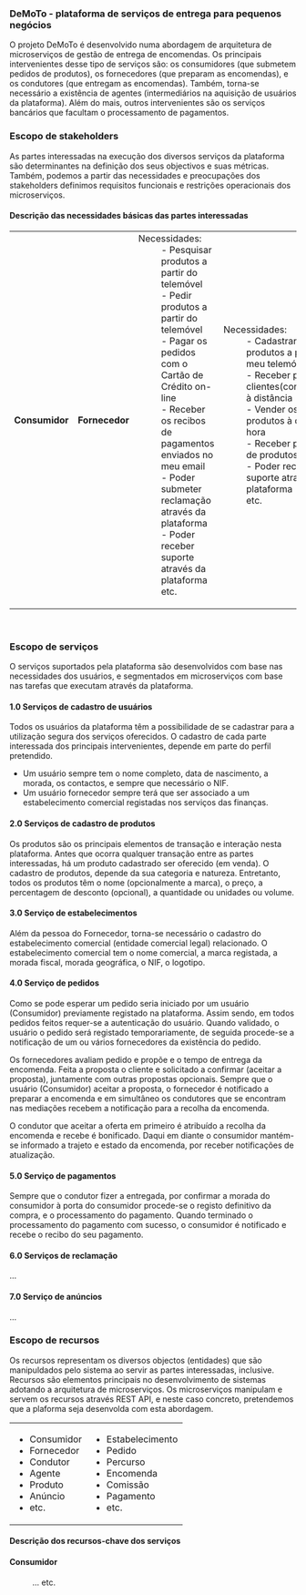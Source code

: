 ### DeMoTo - plataforma de serviços de entrega para pequenos negócios 

 
 

O projeto DeMoTo é desenvolvido numa abordagem de arquitetura de microserviços de gestão de entrega de encomendas. Os principais intervenientes desse tipo de serviços são: os consumidores (que submetem pedidos de produtos), os fornecedores (que preparam as encomendas), e os condutores (que entregam as encomendas). Também, torna-se necessário a existência de agentes (intermediários na aquisição de usuários da plataforma). Além do mais, outros intervenientes são os serviços bancários que facultam o processamento de pagamentos.

### Escopo de stakeholders

As partes interessadas na execução dos diversos serviços da plataforma são determinantes na definição dos seus objectivos e suas métricas. Também, podemos a partir das necessidades e preocupações dos stakeholders definimos requisitos funcionais e restrições operacionais dos microserviços.

#### Descrição  das necessidades básicas das partes interessadas 
<table>
 <th><h4>Consumidor</h4></th>
 <th><h4>Fornecedor </h4></th>
 <td>
 <dl> 
    <dt></dt>
    <span>Necessidades:</span>
    <dd>- Pesquisar produtos a partir do telemóvel </dd>
    <dd>- Pedir produtos a partir do telemóvel </dd>
    <dd>- Pagar os pedidos com o Cartão de Crédito on-line </dd>
    <dd>- Receber os recibos de pagamentos enviados no meu email</dd>
    <dd>- Poder submeter reclamação através da plataforma</dd>
    <dd>- Poder receber suporte através da plataforma</dd>
    <dd>etc.</dd>
 </dl>
 </td>
 <td>
 <dl> 
     <dt></dt>
     <span>Necessidades:</span>
     <dd>- Cadastrar os meus produtos a partir da meu telemóvel ou PC</dd>
     <dd>- Receber pedidos de clientes(consumidores) à distância</dd>
     <dd>- Vender os meus produtos à qualquer hora</dd>
     <dd>- Receber pagamentos de produtos</dd>
     <dd>- Poder receber suporte através da plataforma</dd>
     <dd>etc.</dd>
     <dd></dd>
 </dl>
 </td>
</table>
 <br>

### Escopo de serviços

O serviços suportados pela plataforma são desenvolvidos com base nas necessidades dos usuários, e segmentados em microserviços com base nas tarefas que executam através da plataforma. 

#### 1.0 Serviços de cadastro de usuários 

Todos os usuários da plataforma têm a possibilidade de se cadastrar para a utilização segura dos serviços oferecidos. O cadastro de cada parte interessada dos principais intervenientes, depende em parte do perfil pretendido. 
<ul>
<li>Um usuário sempre tem o nome completo, data de nascimento, a morada, os contactos, e sempre que necessário o NIF. </li>

<li>Um usuário fornecedor sempre terá que ser associado a um estabelecimento comercial registadas nos serviços das finanças. </li>
</ul>

 

#### 2.0 Serviços de cadastro de produtos 

Os produtos são os principais elementos de transação e interação nesta plataforma. Antes que ocorra qualquer transação entre as partes interessadas, há um produto cadastrado ser oferecido (em venda). O cadastro de produtos, depende da sua categoria e natureza. Entretanto, todos os produtos têm o nome (opcionalmente a marca), o preço, a percentagem de desconto (opcional), a quantidade ou unidades ou volume. 

 

#### 3.0 Serviço de estabelecimentos 

Além da pessoa do Fornecedor, torna-se necessário o cadastro do estabelecimento comercial (entidade comercial legal) relacionado. O estabelecimento comercial tem o nome comercial, a marca registada, a morada fiscal, morada geográfica, o NIF, o logotipo.  

 

#### 4.0 Serviço de pedidos 
 

Como se pode esperar um pedido seria iniciado por um usuário (Consumidor) previamente registado na plataforma. Assim sendo, em todos pedidos feitos requer-se a autenticação do usuário. Quando validado, o usuário o pedido será registado temporariamente, de seguida procede-se a notificação de um ou vários fornecedores da existência do pedido. 

Os fornecedores avaliam pedido e propõe e o tempo de entrega da encomenda. Feita a proposta o cliente e solicitado a confirmar (aceitar a proposta), juntamente com outras propostas opcionais. Sempre que o usuário (Consumidor) aceitar a proposta, o fornecedor é notificado a preparar a encomenda e em simultâneo os condutores que se encontram nas mediações recebem a notificação para a recolha da encomenda. 

O condutor que aceitar a oferta em primeiro é atribuído a recolha da encomenda e recebe é bonificado. Daqui em diante o consumidor mantém-se informado a trajeto e estado da encomenda, por receber notificações de atualização. 

 

#### 5.0 Serviço de pagamentos 

Sempre que o condutor fizer a entregada, por confirmar a morada do consumidor à porta do consumidor procede-se o registo definitivo da compra, e o processamento do pagamento. Quando terminado o processamento do pagamento com sucesso, o consumidor é notificado e recebe o recibo do seu pagamento. 

#### 6.0 Serviços de reclamação 

… 

#### 7.0 Serviço de anúncios 

… 

### Escopo de recursos

Os recursos representam os diversos objectos (entidades) que são manipuldados pelo sistema ao servir as partes interessadas, inclusive. Recursos são elementos principais no desenvolvimento de sistemas adotando a arquitetura de microserviços. Os microserviços manipulam e servem os recursos através REST API, e neste caso concreto, pretendemos que a plaforma seja desenvolda com esta abordagem.

<table>
  <td>
     <ul>
      <li> Consumidor </l>
      <li> Fornecedor </l>
      <li> Condutor </l>
      <li> Agente </l>
      <li> Produto </l>
      <li> Anúncio </l>
      <li> etc. </l>
     </ul>
   </td>
   <td>
     <ul>
      <li> Estabelecimento </li>
      <li> Pedido </li>
      <li> Percurso </li>
      <li> Encomenda </li>
      <li> Comissão </l>
      <li> Pagamento </l>
      <li> etc. </l>
     </ul>
   </td>
</table>

#### Descrição dos recursos-chave dos serviços 

 <dl> 
    <dt><h4>Consumidor</h4></dt>
    <dd><span>...
    </span>etc.</dd>
 </dl>
 
 <br>
 
